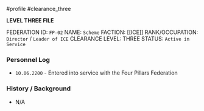 #profile #clearance_three 

**LEVEL THREE FILE**

FEDERATION ID: `FP-02`
NAME: `Scheme`
FACTION: [[ICE]]
RANK/OCCUPATION: `Director` / `Leader of ICE`
CLEARANCE LEVEL: THREE
STATUS: `Active in Service`

### Personnel Log
- `10.06.2200` - Entered into service with the Four Pillars Federation

### History / Background
- N/A
